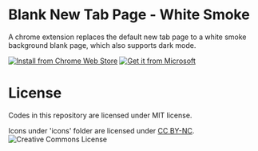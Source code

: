# Blank New Tab Page - White Smoke
A chrome extension replaces the default new tab page to a white smoke background blank page, which also supports dark mode.

[![Install from Chrome Web Store](https://storage.googleapis.com/chrome-gcs-uploader.appspot.com/image/WlD8wC6g8khYWPJUsQceQkhXSlv1/UV4C4ybeBTsZt43U4xis.png)](https://chrome.google.com/webstore/detail/blank-new-tab-page-white/jmbngnnlimnakiibacglaeflpghellfh)
[![Get it from Microsoft](https://user-images.githubusercontent.com/12277417/132962008-04e2971d-c769-41df-9adc-08a089295def.png)](https://microsoftedge.microsoft.com/addons/detail/kakgoomeaegcolfmaaogfmifnnmllpkm)

# License
Codes in this repository are licensed under MIT license.

Icons under 'icons' folder are licensed under [CC BY-NC](http://creativecommons.org/licenses/by-nc/4.0/). ![Creative Commons License](https://i.creativecommons.org/l/by-nc/4.0/80x15.png)
